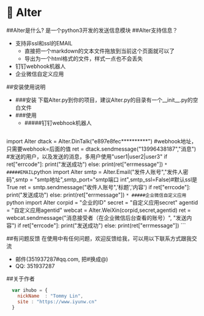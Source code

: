 :snail: Alter
====================================
##Alter是什么?
是一个python3开发的发送信息模块
##Alter支持信息？

* 支持非ssl和ssl的EMAIL
    *  直接把一个markdown的文本文件拖放到当前这个页面就可以了
    *  导出为一个html格式的文件，样式一点也不会丢失
* 钉钉webhook机器人
* 企业微信自定义应用

##安装使用说明
* ###安装
下载Alter.py到你的项目，建议Alter.py的目录有一个__init__.py的空白文件
* ###使用
    * #####钉钉webhook机器人
    ```python
import Alter
dtack = Alter.DinTalk("e897e8fec**********") #webhook地址，只需要webhook=后面的值
ret = dtack.sendmessage("13996438187","消息") #发送的用户，以及发送的消息，多用户使用"user1|user2|user3"
if ret["errcode"]:
    print("发送成功")
else:
    print(ret["errmessage"])
    ```
    * #####EMAIL
    ```python
import Alter
smtp = Alter.Email("发件人账号","发件人密码",smtp = "smtp地址",smtp_port="smtp端口 int",smtp_ssl=False)#默认ssl是True
ret = smtp.sendmessage("收件人账号",'标题','内容')
if ret["errcode"]:
    print("发送成功")
else:
    print(ret["errmessage"])
    ```
    * #####企业微信自定义应用
    ```python
import Alter
corpid = "企业的ID"
secret = "自定义应用secret"
agentid = "自定义应用agentid"
webcat = Alter.WeiXin(corpid,secret,agentid)
ret = webcat.sendmessage("消息接受者（在企业微信后台查看的账号）", "发送内容")
if ret["errcode"]:
    print("发送成功")
else:
    print(ret["errmessage"])
    ```

##有问题反馈
在使用中有任何问题，欢迎反馈给我，可以用以下联系方式跟我交流

* 邮件(351937287#qq.com, 把#换成@)
* QQ: 351937287


##关于作者

```javascript
  var ihubo = {
    nickName  : "Tommy Lin",
    site : "https://www.iyunw.cn"
  }
```